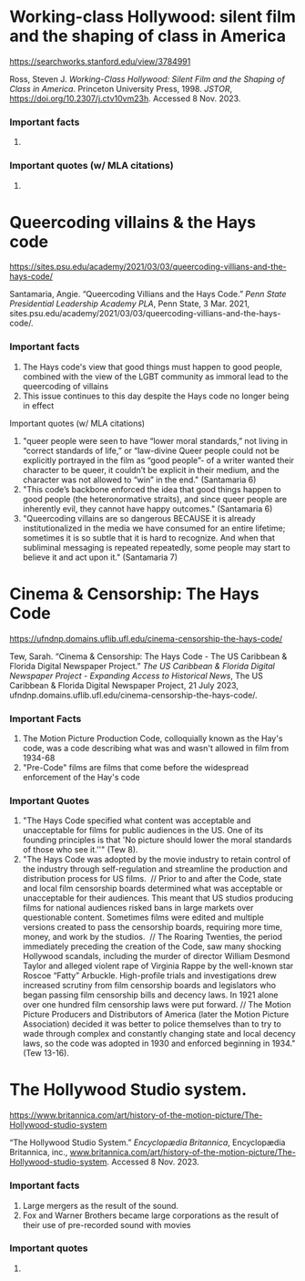 # Working-class Hollywood: silent film and the shaping of class in America
https://searchworks.stanford.edu/view/3784991

Ross, Steven J. _Working-Class Hollywood: Silent Film and the Shaping of Class in America_. Princeton University Press, 1998. _JSTOR_, https://doi.org/10.2307/j.ctv10vm23h. Accessed 8 Nov. 2023.
### Important facts
1. 
### Important quotes (w/ MLA citations)
1. 
# Queercoding villains & the Hays code
https://sites.psu.edu/academy/2021/03/03/queercoding-villians-and-the-hays-code/

Santamaria, Angie. “Queercoding Villians and the Hays Code.” _Penn State Presidential Leadership Academy PLA_, Penn State, 3 Mar. 2021, sites.psu.edu/academy/2021/03/03/queercoding-villians-and-the-hays-code/.
### Important facts
1. The Hays code's view that good things must happen to good people, combined with the view of the LGBT community as immoral lead to the queercoding of villains
2. This issue continues to this day despite the Hays code no longer being in effect

Important quotes (w/ MLA citations)
1. "queer people were seen to have “lower moral standards,” not living in “correct standards of life,” or “law-divine Queer people could not be explicitly portrayed in the film as “good people”- of a writer wanted their character to be queer, it couldn’t be explicit in their medium, and the character was not allowed to “win” in the end." (Santamaria 6)
2. "This code’s backbone enforced the idea that good things happen to good people (the heteronormative straits), and since queer people are inherently evil, they cannot have happy outcomes." (Santamaria 6)
3. "Queercoding villains are so dangerous BECAUSE it is already institutionalized in the media we have consumed for an entire lifetime; sometimes it is so subtle that it is hard to recognize. And when that subliminal messaging is repeated repeatedly, some people may start to believe it and act upon it." (Santamaria 7)

# Cinema & Censorship: The Hays Code

https://ufndnp.domains.uflib.ufl.edu/cinema-censorship-the-hays-code/

Tew, Sarah. “Cinema & Censorship: The Hays Code - The US Caribbean & Florida Digital Newspaper Project.” _The US Caribbean & Florida Digital Newspaper Project - Expanding Access to Historical News_, The US Caribbean & Florida Digital Newspaper Project, 21 July 2023, ufndnp.domains.uflib.ufl.edu/cinema-censorship-the-hays-code/.

### Important Facts
1. The Motion Picture Production Code, colloquially known as the Hay's code, was a code describing what was and wasn't allowed in film from 1934-68
2. "Pre-Code" films are films that come before the widespread enforcement of the Hay's code
### Important Quotes
1. "The Hays Code specified what content was acceptable and unacceptable for films for public audiences in the US. One of its founding principles is that 'No picture should lower the moral standards of those who see it.''" (Tew 8).
2. "The Hays Code was adopted by the movie industry to retain control of the industry through self-regulation and streamline the production and distribution process for US films.  // Prior to and after the Code, state and local film censorship boards determined what was acceptable or unacceptable for their audiences. This meant that US studios producing films for national audiences risked bans in large markets over questionable content. Sometimes films were edited and multiple versions created to pass the censorship boards, requiring more time, money, and work by the studios.  // The Roaring Twenties, the period immediately preceding the creation of the Code, saw many shocking Hollywood scandals, including the murder of director William Desmond Taylor and alleged violent rape of Virginia Rappe by the well-known star Roscoe “Fatty” Arbuckle. High-profile trials and investigations drew increased scrutiny from film censorship boards and legislators who began passing film censorship bills and decency laws. In 1921 alone over one hundred film censorship laws were put forward. // The Motion Picture Producers and Distributors of America (later the Motion Picture Association) decided it was better to police themselves than to try to wade through complex and constantly changing state and local decency laws, so the code was adopted in 1930 and enforced beginning in 1934." (Tew 13-16).

# The Hollywood Studio system.
https://www.britannica.com/art/history-of-the-motion-picture/The-Hollywood-studio-system

“The Hollywood Studio System.” _Encyclopædia Britannica_, Encyclopædia Britannica, inc., www.britannica.com/art/history-of-the-motion-picture/The-Hollywood-studio-system. Accessed 8 Nov. 2023.

### Important facts
1. Large mergers as the result of the sound.
2. Fox and Warner Brothers became large corporations as the result of their use of pre-recorded sound with movies
### Important quotes
1. 